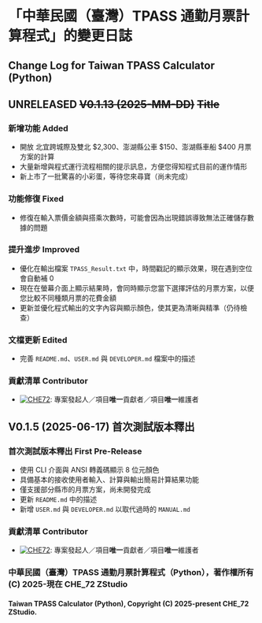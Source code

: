 # 「中華民國（臺灣）TPASS 通勤月票計算程式」的變更日誌
## Change Log for Taiwan TPASS Calculator (Python)

## UNRELEASED ~~V0.1.13 (2025-MM-DD)~~ ~~Title~~
### 新增功能 Added
- 開放 北宜跨城際及雙北 \$2,300、澎湖縣公車 \$150、澎湖縣車船 \$400 月票方案的計算
- 大量新增與程式運行流程相關的提示訊息，方便您得知程式目前的運作情形
- 新上市了一批驚喜的小彩蛋，等待您來尋寶（尚未完成）
### 功能修復 Fixed
- 修復在輸入票價金額與搭乘次數時，可能會因為出現錯誤導致無法正確儲存數據的問題
### 提升進步 Improved
- 優化在輸出檔案 `TPASS_Result.txt` 中，時間戳記的顯示效果，現在遇到空位會自動補 0
- 現在在螢幕介面上顯示結果時，會同時顯示您當下選擇評估的月票方案，以便您比較不同種類月票的花費金額
- 更新並優化程式輸出的文字內容與顯示顏色，使其更為清晰與精準（仍待檢查）
### 文檔更新 Edited
- 完善 `README.md`、`USER.md` 與 `DEVELOPER.md` 檔案中的描述
### 貢獻清單 Contributor
- [![CHE72](https://img.shields.io/badge/CHE72-181717.svg?logo=github&logoColor=white)](https://github.com/CHE72): 專案發起人／項目**唯一**貢獻者／項目**唯一**維護者  

## V0.1.5 (2025-06-17) 首次測試版本釋出
### 首次測試版本釋出 First Pre-Release
- 使用 CLI 介面與 ANSI 轉義碼顯示 8 位元顏色
- 具備基本的接收使用者輸入、計算與輸出簡易計算結果功能
- 僅支援部分縣市的月票方案，尚未開發完成
- 更新 `README.md` 中的描述
- 新增 `USER.md` 與 `DEVELOPER.md` 以取代過時的 `MANUAL.md`
### 貢獻清單 Contributor
- [![CHE72](https://img.shields.io/badge/CHE72-181717.svg?logo=github&logoColor=white)](https://github.com/CHE72): 專案發起人／項目**唯一**貢獻者／項目**唯一**維護者  

### 中華民國（臺灣）TPASS 通勤月票計算程式（Python），著作權所有 (C) 2025-現在 CHE_72 ZStudio  
#### Taiwan TPASS Calculator (Python), Copyright (C) 2025-present CHE_72 ZStudio.  